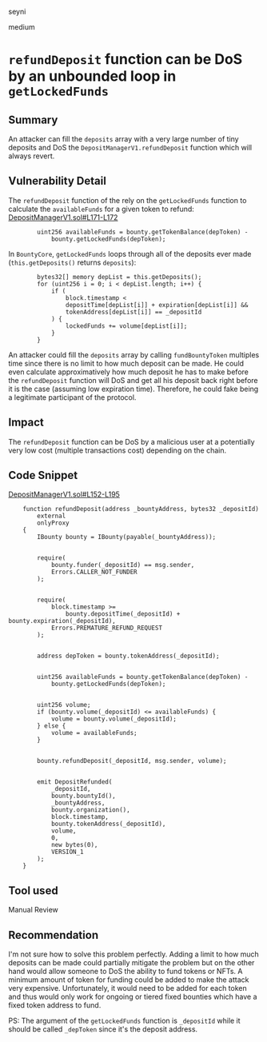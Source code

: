 seyni

medium

# `refundDeposit` function can be DoS by an unbounded loop in `getLockedFunds`

## Summary
An attacker can fill the `deposits` array with a very large number of tiny deposits and DoS the `DepositManagerV1.refundDeposit` function which will always revert.

## Vulnerability Detail
The `refundDeposit` function of the rely on the `getLockedFunds` function to calculate the `availableFunds` for a given token to refund:
[DepositManagerV1.sol#L171-L172](https://github.com/sherlock-audit/2023-02-openq/blob/main/contracts/DepositManager/Implementations/DepositManagerV1.sol#L171-L172)
```solidity
        uint256 availableFunds = bounty.getTokenBalance(depToken) -
            bounty.getLockedFunds(depToken);
```
In `BountyCore`, `getLockedFunds` loops through all of the deposits ever made (`this.getDeposits()` returns `deposits`):
```solidity
        bytes32[] memory depList = this.getDeposits();
        for (uint256 i = 0; i < depList.length; i++) {
            if (
                block.timestamp <
                depositTime[depList[i]] + expiration[depList[i]] &&
                tokenAddress[depList[i]] == _depositId
            ) {
                lockedFunds += volume[depList[i]];
            }
        }
```
An attacker could fill the `deposits` array by calling `fundBountyToken` multiples time since there is no limit to how much deposit can be made. He could even calculate approximatively how much deposit he has to make before the `refundDeposit` function will DoS and get all his deposit back right before it is the case (assuming low expiration time). Therefore, he could fake being a legitimate participant of the protocol.

## Impact
The `refundDeposit` function can be DoS by a malicious user at a potentially very low cost (multiple transactions cost) depending on the chain. 

## Code Snippet

[DepositManagerV1.sol#L152-L195](https://github.com/sherlock-audit/2023-02-openq/blob/main/contracts/DepositManager/Implementations/DepositManagerV1.sol#L152-L195)
```solidity
    function refundDeposit(address _bountyAddress, bytes32 _depositId)
        external
        onlyProxy
    {
        IBounty bounty = IBounty(payable(_bountyAddress));


        require(
            bounty.funder(_depositId) == msg.sender,
            Errors.CALLER_NOT_FUNDER
        );


        require(
            block.timestamp >=
                bounty.depositTime(_depositId) + bounty.expiration(_depositId),
            Errors.PREMATURE_REFUND_REQUEST
        );


        address depToken = bounty.tokenAddress(_depositId);


        uint256 availableFunds = bounty.getTokenBalance(depToken) -
            bounty.getLockedFunds(depToken);


        uint256 volume;
        if (bounty.volume(_depositId) <= availableFunds) {
            volume = bounty.volume(_depositId);
        } else {
            volume = availableFunds;
        }


        bounty.refundDeposit(_depositId, msg.sender, volume);


        emit DepositRefunded(
            _depositId,
            bounty.bountyId(),
            _bountyAddress,
            bounty.organization(),
            block.timestamp,
            bounty.tokenAddress(_depositId),
            volume,
            0,
            new bytes(0),
            VERSION_1
        );
    }
```

## Tool used

Manual Review

## Recommendation
I'm not sure how to solve this problem perfectly.
Adding a limit to how much deposits can be made could partially mitigate the problem but on the other hand would allow someone to DoS the ability to fund tokens or NFTs.
A minimum amount of token for funding could be added to make the attack very expensive. Unfortunately, it would need to be added for each token and thus would only work for ongoing or tiered fixed bounties which have a fixed token address to fund.

PS: The argument of the `getLockedFunds` function is `_depositId` while it should be called `_depToken` since it's the deposit address.
